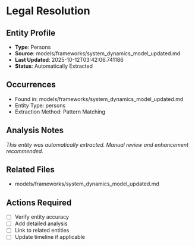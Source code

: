 # Legal Resolution

## Entity Profile
- **Type**: Persons
- **Source**: models/frameworks/system_dynamics_model_updated.md
- **Last Updated**: 2025-10-12T03:42:06.741186
- **Status**: Automatically Extracted

## Occurrences
- Found in: models/frameworks/system_dynamics_model_updated.md
- Entity Type: persons
- Extraction Method: Pattern Matching

## Analysis Notes
*This entity was automatically extracted. Manual review and enhancement recommended.*

## Related Files
- models/frameworks/system_dynamics_model_updated.md

## Actions Required
- [ ] Verify entity accuracy
- [ ] Add detailed analysis
- [ ] Link to related entities
- [ ] Update timeline if applicable

